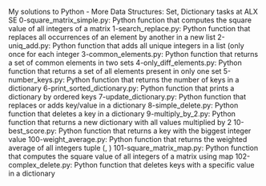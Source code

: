 My solutions to Python - More Data Structures: Set, Dictionary tasks at ALX SE
0-square_matrix_simple.py: Python function that computes the square value of all integers of a matrix
1-search_replace.py: Python function that replaces all occurrences of an element by another in a new list
2-uniq_add.py: Python function that adds all unique integers in a list (only once for each integer
3-common_elements.py: Python function that returns a set of common elements in two sets
4-only_diff_elements.py: Python function that returns a set of all elements present in only one set
5-number_keys.py: Python function that returns the number of keys in a dictionary
6-print_sorted_dictionary.py: Python function that prints a dictionary by ordered keys
7-update_dictionary.py: Python function that replaces or adds key/value in a dictionary
8-simple_delete.py: Python function that deletes a key in a dictionary
9-multiply_by_2.py: Python function that returns a new dictionary with all values multiplied by 2
10-best_score.py: Python function that returns a key with the biggest integer value
100-weight_average.py: Python function that returns the weighted average of all integers tuple (<score>, <weight>)
101-square_matrix_map.py: Python function that computes the square value of all integers of a matrix using map
102-complex_delete.py: Python function that deletes keys with a specific value in a dictionary
